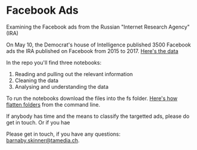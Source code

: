 # Facebook Ads

Examining the Facebook ads from the Russian "Internet Research Agency" (IRA)

On May 10, the Democrat's house of Intelligence published 3500 Facebook ads the IRA published on Facebook from 2015 to 2017. [Here's the data](https://democrats-intelligence.house.gov/facebook-ads/)

In the repo you'll find three notebooks:
1. Reading and pulling out the relevant information
2. Cleaning the data
3. Analysing and understanding the data

To run the notebooks download the files into the fs folder. [Here's how flatten folders](https://lifehacker.com/instantly-flatten-a-directory-in-os-x-with-a-terminal-c-1685729312) from the command line.

If anybody has time and the means to classify the targetted ads, please do get in touch. Or if you hae

Please get in touch, if you have any questions: [barnaby.skinner@tamedia.ch](mailto:barnaby.skinner@tamedia.ch).
